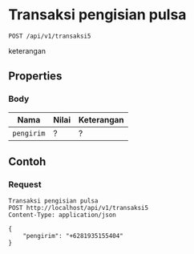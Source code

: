 # Transaksi pengisian pulsa
```http
POST /api/v1/transaksi5
```
keterangan
## Properties
### Body
Nama  | Nilai | Keterangan
--- | --- | ---
<code>pengirim</code> | ? | ?

## Contoh

### Request
```http
Transaksi pengisian pulsa
POST http://localhost/api/v1/transaksi5
Content-Type: application/json

{
    "pengirim": "+6281935155404"
}
```
